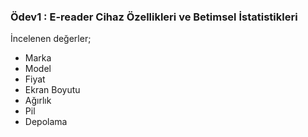### Ödev1 : E-reader Cihaz Özellikleri ve Betimsel İstatistikleri
İncelenen değerler;
* Marka
* Model
* Fiyat
* Ekran Boyutu
* Ağırlık
* Pil
* Depolama

